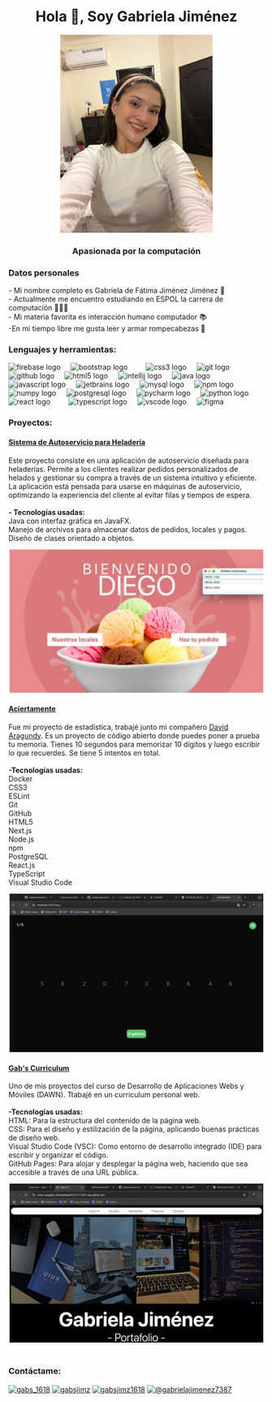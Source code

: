 <h1 align="center">Hola 👋, Soy Gabriela Jiménez</h1>
<div align="center">
  <img src="pic.jpeg" height="390" width="300" />
</div>

<h3 align="center">Apasionada por la computación</h3>
<h3>Datos personales</h3>
<p>- Mi nombre completo es Gabriela de Fátima Jiménez Jiménez 🐢<br/>
- Actualmente me encuentro estudiando en ESPOL la carrera de computación 👩🏻‍💻<br/>
- Mi materia favorita es interacción humano computador 📚<br/>-En mi tiempo libre me gusta leer y armar rompecabezas 🧩</p>

<h3 align="left">Lenguajes y herramientas:</h3>
<div align="left">
  <img src="https://cdn.jsdelivr.net/gh/devicons/devicon/icons/firebase/firebase-plain.svg" height="40" alt="firebase logo"  />
  <img width="12" />
  <img src="https://cdn.jsdelivr.net/gh/devicons/devicon/icons/bootstrap/bootstrap-original.svg" height="40" alt="bootstrap logo"  />
  <img width="12" />
  <img width="12" />
  <img src="https://cdn.jsdelivr.net/gh/devicons/devicon/icons/css3/css3-original.svg" height="40" alt="css3 logo"  />
  <img width="12" />
  <img src="https://cdn.jsdelivr.net/gh/devicons/devicon/icons/git/git-original.svg" height="40" alt="git logo"  />
  <img width="12" />
  <img src="https://cdn.jsdelivr.net/gh/devicons/devicon/icons/github/github-original.svg" height="40" alt="github logo"  />
  <img width="12" />
  <img src="https://cdn.jsdelivr.net/gh/devicons/devicon/icons/html5/html5-original.svg" height="40" alt="html5 logo"  />
  <img width="12" />
  <img src="https://cdn.jsdelivr.net/gh/devicons/devicon/icons/intellij/intellij-original.svg" height="40" alt="intellij logo"/>
  <img width="12" />
  <img src="https://cdn.jsdelivr.net/gh/devicons/devicon/icons/java/java-original.svg" height="40" alt="java logo"  />
  <img width="12" />
  <img src="https://cdn.jsdelivr.net/gh/devicons/devicon/icons/javascript/javascript-original.svg" height="40" alt="javascript logo"  />
  <img width="12" />
  <img src="https://cdn.jsdelivr.net/gh/devicons/devicon/icons/jetbrains/jetbrains-original.svg" height="40" alt="jetbrains logo"  />
  <img width="12" />
  <img src="https://cdn.jsdelivr.net/gh/devicons/devicon/icons/mysql/mysql-original.svg" height="40" alt="mysql logo"  />
  <img width="12" />
  <img src="https://cdn.jsdelivr.net/gh/devicons/devicon/icons/npm/npm-original-wordmark.svg" height="40" alt="npm logo"  />
  <img width="12" />
  <img src="https://cdn.jsdelivr.net/gh/devicons/devicon/icons/numpy/numpy-original.svg" height="40" alt="numpy logo"  />
  <img width="12" />
  <img src="https://cdn.jsdelivr.net/gh/devicons/devicon/icons/postgresql/postgresql-original.svg" height="40" alt="postgresql logo"  />
  <img width="12" />
  <img src="https://cdn.jsdelivr.net/gh/devicons/devicon/icons/pycharm/pycharm-original.svg" height="40" alt="pycharm logo"  />
  <img width="12" />
  <img src="https://cdn.jsdelivr.net/gh/devicons/devicon/icons/python/python-original.svg" height="40" alt="python logo"  />
  <img width="12" />
  <img src="https://cdn.jsdelivr.net/gh/devicons/devicon/icons/react/react-original.svg" height="40" alt="react logo"  />
  <img width="12" />
  <img width="12" />
  <img src="https://cdn.jsdelivr.net/gh/devicons/devicon/icons/typescript/typescript-original.svg" height="40" alt="typescript logo"  />
  <img width="12" />
  <img src="https://cdn.jsdelivr.net/gh/devicons/devicon/icons/vscode/vscode-original.svg" height="40" alt="vscode logo"  />
  <img width="12" />
  <img src="https://cdn.jsdelivr.net/gh/devicons/devicon@latest/icons/figma/figma-original.svg" alt= "figma" width="35"/>

</div>

<h3 align="left">Proyectos:</h3>
<h4 align="left"><a href="https://github.com/emilybibi04/POO4_PROY2P_Jimenez_Suarez_Valarezo.git">Sistema de Autoservicio para Heladería</a></h4>
<p>Este proyecto consiste en una aplicación de autoservicio diseñada para heladerías. Permite a los clientes realizar pedidos personalizados de helados y gestionar su compra a través de un sistema intuitivo y eficiente. La aplicación está pensada para usarse en máquinas de autoservicio, optimizando la experiencia del cliente al evitar filas y tiempos de espera.<br/><br/>
<b>- Tecnologías usadas:</b> <br/>Java con interfaz gráfica en JavaFX.<br/>
Manejo de archivos para almacenar datos de pedidos, locales y pagos.<br/>
Diseño de clases orientado a objetos.<br/></p>
<div align="center">
  <img src="heladeria.png" alt="heladería" width="500" />
</div>


<h4 align="left"><a href="https://github.com/waldaara/aciertamente.git">Aciertamente</a></h4>
<p>Fue mi proyecto de estadística, trabajé junto mi compañero <a href="https://waldaara.github.io/waldaara/">David Aragundy</a>. Es un proyecto de código abierto donde puedes poner a prueba tu memoria. Tienes 10 segundos para memorizar 10 dígitos y luego escribir lo que recuerdes. Se tiene 5 intentos en total.<br/><br/><b>-Tecnologías usadas: </b><br/>
  Docker<br>
  CSS3<br>
  ESLint<br>
  Git<br>
  GitHub<br>
  HTML5<br>
  Next.js<br>
  Node.js<br>
  npm<br>
  PostgreSQL<br>
  React.js<br>
  TypeScript<br>
  Visual Studio Code</p>
<div align="center">
  <img src="aciertamente.png" alt="heladería" width="500" />
</div>


<h4 align="left"><a href="https://github.com/gabsjimz/gabscurriculum.git">Gab's Curriculum</a></h4>
<p>Uno de mis proyectos del curso de Desarrollo de Aplicaciones Webs y Móviles (DAWN). Ttabajé en un curriculum personal web.<br/><br/> <b>-Tecnologías usadas: </b><br/>HTML: Para la estructura del contenido de la página web.<br/>
CSS: Para el diseño y estilización de la página, aplicando buenas prácticas de diseño web.<br/>
Visual Studio Code (VSC): Como entorno de desarrollo integrado (IDE) para escribir y organizar el código.<br/>
GitHub Pages: Para alojar y desplegar la página web, haciendo que sea accesible a través de una URL pública.</p>
<div align="center">
  <img src="gabscv.png" alt="heladería" width="500" />
</div>
<h3 align="left"><br/>Contáctame:</h3>
<p align="left">
<a href="https://twitter.com/gabs_1618" target="blank"><img align="center" src="https://raw.githubusercontent.com/rahuldkjain/github-profile-readme-generator/master/src/images/icons/Social/twitter.svg" alt="gabs_1618" height="30" width="40" /></a>
<a href="https://instagram.com/gabsjimz" target="blank"><img align="center" src="https://raw.githubusercontent.com/rahuldkjain/github-profile-readme-generator/master/src/images/icons/Social/instagram.svg" alt="gabsjimz" height="30" width="40" /></a>
<a href="https://dribbble.com/gabsjimz1618" target="blank"><img align="center" src="https://raw.githubusercontent.com/rahuldkjain/github-profile-readme-generator/master/src/images/icons/Social/dribbble.svg" alt="gabsjimz1618" height="30" width="40" /></a>
<a href="https://www.youtube.com/c/@gabrielajimenez7387" target="blank"><img align="center" src="https://raw.githubusercontent.com/rahuldkjain/github-profile-readme-generator/master/src/images/icons/Social/youtube.svg" alt="@gabrielajimenez7387" height="30" width="40" /></a>
</p>
